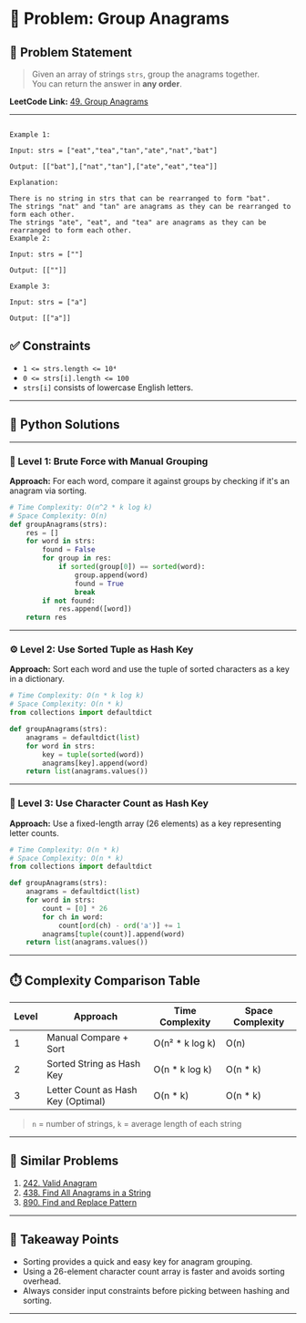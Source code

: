 # 🔡 Problem: Group Anagrams

## 📘 Problem Statement

> Given an array of strings `strs`, group the anagrams together.  
> You can return the answer in **any order**.

**LeetCode Link:** [49. Group Anagrams](https://leetcode.com/problems/group-anagrams/)

---

```

Example 1:

Input: strs = ["eat","tea","tan","ate","nat","bat"]

Output: [["bat"],["nat","tan"],["ate","eat","tea"]]

Explanation:

There is no string in strs that can be rearranged to form "bat".
The strings "nat" and "tan" are anagrams as they can be rearranged to form each other.
The strings "ate", "eat", and "tea" are anagrams as they can be rearranged to form each other.
Example 2:

Input: strs = [""]

Output: [[""]]

Example 3:

Input: strs = ["a"]

Output: [["a"]]

```

## ✅ Constraints

- `1 <= strs.length <= 10⁴`
- `0 <= strs[i].length <= 100`
- `strs[i]` consists of lowercase English letters.

---

## 🧠 Python Solutions

---

### 🧪 Level 1: Brute Force with Manual Grouping

**Approach:** For each word, compare it against groups by checking if it's an anagram via sorting.

```python
# Time Complexity: O(n^2 * k log k)
# Space Complexity: O(n)
def groupAnagrams(strs):
    res = []
    for word in strs:
        found = False
        for group in res:
            if sorted(group[0]) == sorted(word):
                group.append(word)
                found = True
                break
        if not found:
            res.append([word])
    return res
```

---

### ⚙️ Level 2: Use Sorted Tuple as Hash Key

**Approach:** Sort each word and use the tuple of sorted characters as a key in a dictionary.

```python
# Time Complexity: O(n * k log k)
# Space Complexity: O(n * k)
from collections import defaultdict

def groupAnagrams(strs):
    anagrams = defaultdict(list)
    for word in strs:
        key = tuple(sorted(word))
        anagrams[key].append(word)
    return list(anagrams.values())
```

---

### 🚀 Level 3: Use Character Count as Hash Key

**Approach:** Use a fixed-length array (26 elements) as a key representing letter counts.

```python
# Time Complexity: O(n * k)
# Space Complexity: O(n * k)
from collections import defaultdict

def groupAnagrams(strs):
    anagrams = defaultdict(list)
    for word in strs:
        count = [0] * 26
        for ch in word:
            count[ord(ch) - ord('a')] += 1
        anagrams[tuple(count)].append(word)
    return list(anagrams.values())
```

---

## ⏱️ Complexity Comparison Table

| Level | Approach                         | Time Complexity | Space Complexity |
|-------|----------------------------------|-----------------|------------------|
| 1     | Manual Compare + Sort            | O(n² * k log k) | O(n)             |
| 2     | Sorted String as Hash Key        | O(n * k log k)  | O(n * k)         |
| 3     | Letter Count as Hash Key (Optimal) | O(n * k)     | O(n * k)         |

> `n` = number of strings, `k` = average length of each string

---

## 🔗 Similar Problems

1. [242. Valid Anagram](https://leetcode.com/problems/valid-anagram/)
2. [438. Find All Anagrams in a String](https://leetcode.com/problems/find-all-anagrams-in-a-string/)
3. [890. Find and Replace Pattern](https://leetcode.com/problems/find-and-replace-pattern/)

---

## 📌 Takeaway Points

- Sorting provides a quick and easy key for anagram grouping.
- Using a 26-element character count array is faster and avoids sorting overhead.
- Always consider input constraints before picking between hashing and sorting.

---
